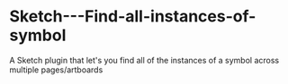 # Sketch---Find-all-instances-of-symbol
A Sketch plugin that let's you find all of the instances of a symbol across multiple pages/artboards
